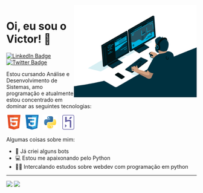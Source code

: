 <img src = "banner (2).gif" width = "325px" align = "right">

#  Oi, eu sou o Victor! 💚
  <div id="badges">
  <a href = "https://linkedin/in/victorodev">
    <img src="https://img.shields.io/badge/LinkedIn-blue?style=for-the-badge&logo=linkedin&logoColor=white" alt="LinkedIn Badge"/>
  </a>
  
  <a href = "https://twitter.com/victorodev">
  <img src="https://img.shields.io/badge/Twitter-blue?style=for-the-badge&logo=twitter&logoColor=white" alt="Twitter Badge"/>
  <a/>
</div>

Estou cursando Análise e Desenvolvimento de Sistemas, amo programação e atualmente estou concentrado em dominar as seguintes tecnologias:

<div> 
<img src="https://github.com/devicons/devicon/blob/master/icons/html5/html5-original.svg" title="HTML5" alt="HTML" width="40" height="40"/>&nbsp;
<img src="https://github.com/devicons/devicon/blob/master/icons/css3/css3-original.svg" title="HTML5" alt="HTML" width="40" height="40"/>&nbsp;
<img src="https://github.com/devicons/devicon/blob/master/icons/python/python-original.svg" title="HTML5" alt="HTML" width="40" height="40"/>&nbsp;
<img src="https://github.com/devicons/devicon/blob/master/icons/heroku/heroku-original.svg" title="HTML5" alt="HTML" width="40" height="40"/>&nbsp;
</div>

Algumas coisas sobre mim:

- 🤖 Já criei alguns bots
- 💻 Estou me apaixonando pelo Python
- 👩‍💻 Intercalando estudos sobre webdev com programação em python


---


<div align = "left">
<img height = "200em" src="https://github-readme-stats.vercel.app/api/top-langs/?username=victorodev&show_icons=true&theme=dark&count_private=true"/>
<img height = "200em" src="https://github-readme-stats.vercel.app/api?username=victorodev&show_icons=true&show_icons=true&theme=dark&count_private=true" />
</div>

